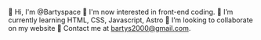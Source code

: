 👋 Hi, I'm @Bartyspace
👀 I'm now interested in front-end coding.
🌱 I’m currently learning HTML, CSS, Javascript, Astro
💞️ I’m looking to collaborate on my website
📧 Contact me at bartys2000@gmail.com.

<!---
Bartyspace/Bartyspace is a ✨ special ✨ repository because its `README.md` (this file) appears on your GitHub profile.
You can click the Preview link to take a look at your changes.
--->
